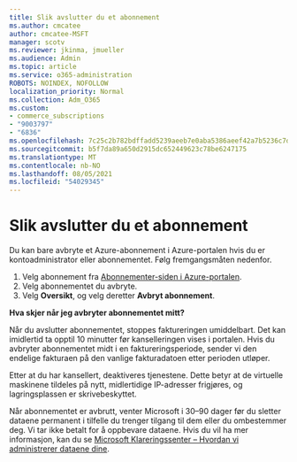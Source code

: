 ```yaml
---
title: Slik avslutter du et abonnement
ms.author: cmcatee
author: cmcatee-MSFT
manager: scotv
ms.reviewer: jkinma, jmueller
ms.audience: Admin
ms.topic: article
ms.service: o365-administration
ROBOTS: NOINDEX, NOFOLLOW
localization_priority: Normal
ms.collection: Adm_O365
ms.custom:
- commerce_subscriptions
- "9003797"
- "6836"
ms.openlocfilehash: 7c25c2b782bdffadd5239aeeb7e0aba5386aeef42a7b5236c7d282ac3ba26a55
ms.sourcegitcommit: b5f7da89a650d2915dc652449623c78be6247175
ms.translationtype: MT
ms.contentlocale: nb-NO
ms.lasthandoff: 08/05/2021
ms.locfileid: "54029345"
---
```

# <a name="how-to-cancel-a-subscription"></a>Slik avslutter du et abonnement

Du kan bare avbryte et Azure-abonnement i Azure-portalen hvis du er kontoadministrator eller abonnementet. Følg fremgangsmåten nedenfor.

1. Velg abonnement fra [Abonnementer-siden i Azure-portalen](https://ms.portal.azure.com/#blade/Microsoft_Azure_Billing/SubscriptionsBlade).
2. Velg abonnementet du avbryte.
3. Velg **Oversikt**, og velg deretter **Avbryt abonnement**.

**Hva skjer når jeg avbryter abonnementet mitt?**

Når du avslutter abonnementet, stoppes faktureringen umiddelbart. Det kan imidlertid ta opptil 10 minutter før kanselleringen vises i portalen. Hvis du avbryter abonnementet midt i en faktureringsperiode, sender vi den endelige fakturaen på den vanlige fakturadatoen etter perioden utløper.

Etter at du har kansellert, deaktiveres tjenestene. Dette betyr at de virtuelle maskinene tildeles på nytt, midlertidige IP-adresser frigjøres, og lagringsplassen er skrivebeskyttet.

Når abonnementet er avbrutt, venter Microsoft i 30–90 dager før du sletter dataene permanent i tilfelle du trenger tilgang til dem eller du ombestemmer deg. Vi tar ikke betalt for å oppbevare dataene. Hvis du vil ha mer informasjon, kan du se [Microsoft Klareringssenter – Hvordan vi administrerer dataene dine](https://www.microsoft.com/trust-center/privacy/data-management#leave).

